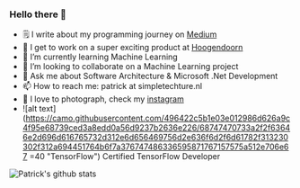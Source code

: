 ### Hello there 👋

<!--
**PatrickKalkman/PatrickKalkman** is a ✨ _special_ ✨ repository because its `README.md` (this file) appears on your GitHub profile. -->

- 🗒 I write about my programming journey on [Medium](https://medium.com/@pkalkman)
- 🔭 I get to work on a super exciting product at [Hoogendoorn](https://www.hoogendoorn.nl/en)
- 🌱 I’m currently learning Machine Learning
- 👯 I’m looking to collaborate on a Machine Learning project
- 💬 Ask me about Software Architecture & Microsoft .Net Development
- 📫 How to reach me: patrick at simpletechture.nl
- 📸 I love to photograph, check my [instagram](https://www.instagram.com/patrick_kalkman.photography/)  
- ![alt text](https://camo.githubusercontent.com/496422c5b1e03e012986d626a9c4f95e68739ced3a8edd0a56d9237b2636e226/68747470733a2f2f63646e2d696d616765732d312e6d656469756d2e636f6d2f6d61782f313230302f312a694451764b6f7a376747486336595871767157575a512e706e67 =40 "TensorFlow")  Certified TensorFlow Developer

![Patrick's github stats](https://github-readme-stats.vercel.app/api?username=patrickkalkman&count_private=true)
